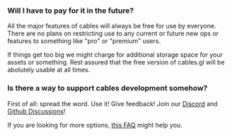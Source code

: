 ### Will I have to pay for it in the future?

All the major features of cables will always be free for use by everyone. There are no plans on restricting use to
any current or future new ops or features to something like "pro" or "premium" users.

If things get too big we might charge for additional storage space for your assets or something. Rest assured
that the free version of cables.gl will be abolutely usable at all times.


### Is there a way to support cables development somehow?

First of all: spread the word. Use it! Give feedback! Join our [Discord](https://discord.gg/cablesgl) and [Github Discussions](https://github.com/cables-gl/cables_docs/discussions)!

If you are looking for more options, [this FAQ](../../features/support/support) might help you.


